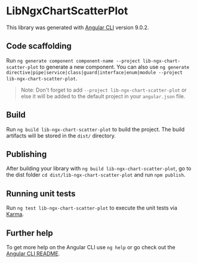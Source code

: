 # LibNgxChartScatterPlot

This library was generated with [Angular CLI](https://github.com/angular/angular-cli) version 9.0.2.

## Code scaffolding

Run `ng generate component component-name --project lib-ngx-chart-scatter-plot` to generate a new component. You can also use `ng generate directive|pipe|service|class|guard|interface|enum|module --project lib-ngx-chart-scatter-plot`.
> Note: Don't forget to add `--project lib-ngx-chart-scatter-plot` or else it will be added to the default project in your `angular.json` file. 

## Build

Run `ng build lib-ngx-chart-scatter-plot` to build the project. The build artifacts will be stored in the `dist/` directory.

## Publishing

After building your library with `ng build lib-ngx-chart-scatter-plot`, go to the dist folder `cd dist/lib-ngx-chart-scatter-plot` and run `npm publish`.

## Running unit tests

Run `ng test lib-ngx-chart-scatter-plot` to execute the unit tests via [Karma](https://karma-runner.github.io).

## Further help

To get more help on the Angular CLI use `ng help` or go check out the [Angular CLI README](https://github.com/angular/angular-cli/blob/master/README.md).
